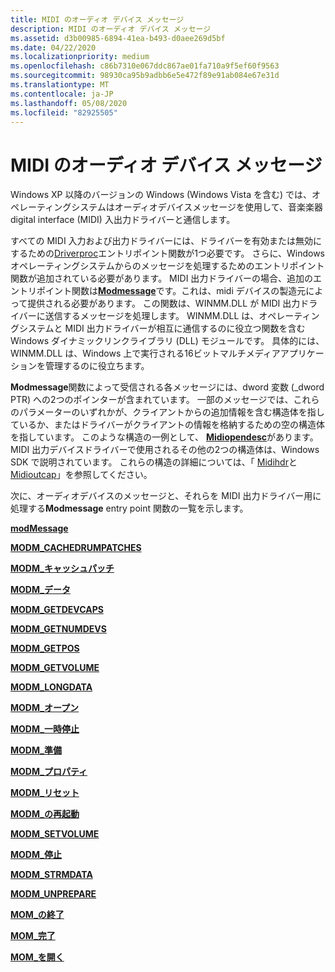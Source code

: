 ```yaml
---
title: MIDI のオーディオ デバイス メッセージ
description: MIDI のオーディオ デバイス メッセージ
ms.assetid: d3b00985-6894-41ea-b493-d0aee269d5bf
ms.date: 04/22/2020
ms.localizationpriority: medium
ms.openlocfilehash: c86b7310e067ddc867ae01fa710a9f5ef60f9563
ms.sourcegitcommit: 98930ca95b9adbb6e5e472f89e91ab084e67e31d
ms.translationtype: MT
ms.contentlocale: ja-JP
ms.lasthandoff: 05/08/2020
ms.locfileid: "82925505"
---
```

# <a name="audio-device-messages-for-midi"></a>MIDI のオーディオ デバイス メッセージ


Windows XP 以降のバージョンの Windows (Windows Vista を含む) では、オペレーティングシステムはオーディオデバイスメッセージを使用して、音楽楽器 digital interface (MIDI) 入出力ドライバーと通信します。

すべての MIDI 入力および出力ドライバーには、ドライバーを有効または無効にするための[Driverproc](https://docs.microsoft.com/windows/win32/api/mmiscapi/nc-mmiscapi-driverproc)エントリポイント関数が1つ必要です。 さらに、Windows オペレーティングシステムからのメッセージを処理するためのエントリポイント関数が追加されている必要があります。 MIDI 出力ドライバーの場合、追加のエントリポイント関数は[**Modmessage**](https://docs.microsoft.com/previous-versions/windows/hardware/drivers/ff537532(v=vs.85))です。これは、midi デバイスの製造元によって提供される必要があります。 この関数は、WINMM.DLL が MIDI 出力ドライバーに送信するメッセージを処理します。 WINMM.DLL は、オペレーティングシステムと MIDI 出力ドライバーが相互に通信するのに役立つ関数を含む Windows ダイナミックリンクライブラリ (DLL) モジュールです。 具体的には、WINMM.DLL は、Windows 上で実行される16ビットマルチメディアアプリケーションを管理するのに役立ちます。

**Modmessage**関数によって受信される各メッセージには、dword 変数 (\_dword PTR) への2つのポインターが含まれています。 一部のメッセージでは、これらのパラメーターのいずれかが、クライアントからの追加情報を含む構造体を指しているか、またはドライバーがクライアントの情報を格納するための空の構造体を指しています。 このような構造の一例として、 [**Midiopendesc**](https://docs.microsoft.com/windows/desktop/api/mmddk/ns-mmddk-midiopendesc_tag)があります。 MIDI 出力デバイスドライバーで使用されるその他の2つの構造体は、Windows SDK で説明されています。 これらの構造の詳細については、「 [Midihdr](https://docs.microsoft.com/windows/win32/api/mmeapi/ns-mmeapi-midihdr)と[Midioutcap](https://docs.microsoft.com/windows/win32/api/mmeapi/ns-mmeapi-midioutcaps)」を参照してください。

次に、オーディオデバイスのメッセージと、それらを MIDI 出力ドライバー用に処理する**Modmessage** entry point 関数の一覧を示します。

[**modMessage**](https://docs.microsoft.com/previous-versions/windows/hardware/drivers/ff537532(v=vs.85))

[**MODM\_CACHEDRUMPATCHES**](https://docs.microsoft.com/previous-versions/windows/hardware/drivers/ff537533(v=vs.85))

[**MODM\_キャッシュパッチ**](https://docs.microsoft.com/previous-versions/windows/hardware/drivers/ff537534(v=vs.85))

[**MODM\_データ**](https://docs.microsoft.com/previous-versions/windows/hardware/drivers/ff537535(v=vs.85))

[**MODM\_GETDEVCAPS**](https://docs.microsoft.com/previous-versions/windows/hardware/drivers/ff537536(v=vs.85))

[**MODM\_GETNUMDEVS**](https://docs.microsoft.com/previous-versions/windows/hardware/drivers/ff537537(v=vs.85))

[**MODM\_GETPOS**](https://docs.microsoft.com/previous-versions/windows/hardware/drivers/ff537538(v=vs.85))

[**MODM\_GETVOLUME**](https://docs.microsoft.com/previous-versions/windows/hardware/drivers/ff537539(v=vs.85))

[**MODM\_LONGDATA**](https://docs.microsoft.com/previous-versions/windows/hardware/drivers/ff537540(v=vs.85))

[**MODM\_オープン**](https://docs.microsoft.com/previous-versions/windows/hardware/drivers/ff537541(v=vs.85))

[**MODM\_一時停止**](https://docs.microsoft.com/previous-versions/windows/hardware/drivers/ff537542(v=vs.85))

[**MODM\_準備**](https://docs.microsoft.com/previous-versions/windows/hardware/drivers/ff537543(v=vs.85))

[**MODM\_プロパティ**](https://docs.microsoft.com/previous-versions/windows/hardware/drivers/ff537544(v=vs.85))

[**MODM\_リセット**](https://docs.microsoft.com/previous-versions/windows/hardware/drivers/ff537545(v=vs.85))

[**MODM\_の再起動**](https://docs.microsoft.com/previous-versions/windows/hardware/drivers/ff537546(v=vs.85))

[**MODM\_SETVOLUME**](https://docs.microsoft.com/previous-versions/windows/hardware/drivers/ff537547(v=vs.85))

[**MODM\_停止**](https://docs.microsoft.com/previous-versions/windows/hardware/drivers/ff537548(v=vs.85))

[**MODM\_STRMDATA**](https://docs.microsoft.com/previous-versions/windows/hardware/drivers/ff537549(v=vs.85))

[**MODM\_UNPREPARE**](https://docs.microsoft.com/previous-versions/windows/hardware/drivers/ff537550(v=vs.85))

[**MOM\_の終了**](https://docs.microsoft.com/previous-versions/windows/hardware/drivers/ff537551(v=vs.85))

[**MOM\_完了**](https://docs.microsoft.com/previous-versions/windows/hardware/drivers/ff537552(v=vs.85))

[**MOM\_を開く**](https://docs.microsoft.com/previous-versions/windows/hardware/drivers/ff537553(v=vs.85))

 

 





